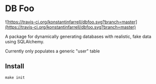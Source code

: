 # DB Foo

![https://travis-ci.org/konstantinfarrell/dbfoo.svg?branch=master](https://travis-ci.org/konstantinfarrell/dbfoo.svg?branch=master)

A package for dynamically generating databases
with realistic, fake data using SQLAlchemy.

Currently only populates a generic "user" table

## Install

    make init
